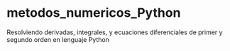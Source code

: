 # metodos_numericos_Python
Resolviendo derivadas, integrales, y ecuaciones diferenciales de primer y segundo orden en lenguaje Python
